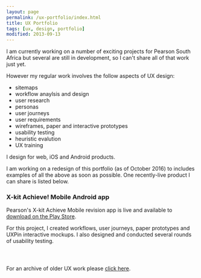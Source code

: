 ```yaml
---
layout: page
permalink: /ux-portfolio/index.html
title: UX Portfolio
tags: [ux, design, portfolio]
modified: 2013-09-13
---
```

I am currently working on a number of exciting projects for Pearson South Africa but several are still in development, so I can't share all of that work just yet. 

However my regular work involves the follow aspects of UX design:

* sitemaps
* workflow anaylsis and design
* user research
* personas
* user journeys
* user requirements
* wireframes, paper and interactive prototypes
* usability testing
* heuristic evalution
* UX training

I design for web, iOS and Android products. 
    
I am working on a redesign of this portfolio (as of October 2016) to includes examples of all the above as soon as possible. One recently-live product I can share is listed below. 

<h3>X-kit Achieve! Mobile Android app</h3>

Pearson's X-kit Achieve Mobile revision app is live and available to [download on the Play Store](https://play.google.com/store/apps/details?id=mobi.xkit&hl=en).

For this project, I created workflows, user journeys, paper prototypes and UXPin interactive mockups. I also designed and conducted several rounds of usability testing.

<div class="row">
	<div class="col-md-4 image">
		<figure><a href="{{ site.url }}/images/pearson/1_sign_up_screen.png" data-lightbox="xkit" Title="The login screen"><img src="{{ site.url }}/images/pearson/1_sign_up_screen.png" alt=""></a></figure>
	</div>
	<div class="col-md-4 image">
		<figure><a href="{{ site.url }}/images/pearson/2_dashboard_page.png" data-lightbox="xkit" Title="The main dashboard"><img src="{{ site.url }}/images/pearson/2_dashboard_page.png" alt=""></a></figure>
        </div>
        <div class="col-md-4 image">
		<figure><a href="{{ site.url }}/images/pearson/3_start_quiz_screen.png" data-lightbox="xkit" Title="The login screen"><img src="{{ site.url }}/images/pearson/3_start_quiz_screen.png" alt=""></a></figure>
        </div>
        
</div>

For an archive of older UX work please <a href="{{ site.url }}/ux-archive/">click here</a>.
